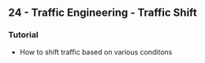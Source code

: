 ## 24 - Traffic Engineering - Traffic Shift
### Tutorial
- How to shift traffic based on various conditons